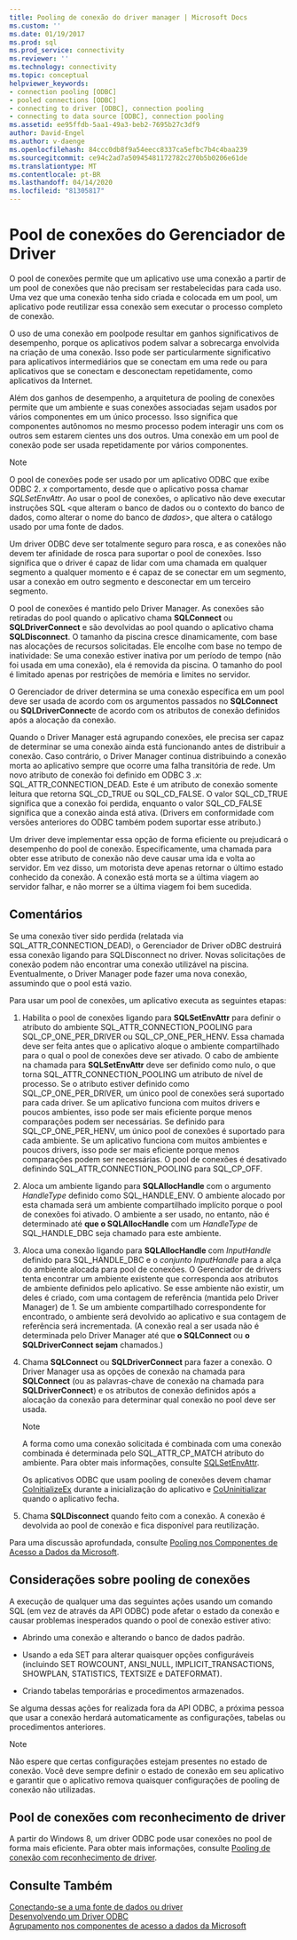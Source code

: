 ```yaml
---
title: Pooling de conexão do driver manager | Microsoft Docs
ms.custom: ''
ms.date: 01/19/2017
ms.prod: sql
ms.prod_service: connectivity
ms.reviewer: ''
ms.technology: connectivity
ms.topic: conceptual
helpviewer_keywords:
- connection pooling [ODBC]
- pooled connections [ODBC]
- connecting to driver [ODBC], connection pooling
- connecting to data source [ODBC], connection pooling
ms.assetid: ee95ffdb-5aa1-49a3-beb2-7695b27c3df9
author: David-Engel
ms.author: v-daenge
ms.openlocfilehash: 84ccc0db8f9a54eecc8337ca5efbc7b4c4baa239
ms.sourcegitcommit: ce94c2ad7a50945481172782c270b5b0206e61de
ms.translationtype: MT
ms.contentlocale: pt-BR
ms.lasthandoff: 04/14/2020
ms.locfileid: "81305817"
---
```

# <a name="driver-manager-connection-pooling"></a>Pool de conexões do Gerenciador de Driver
O pool de conexões permite que um aplicativo use uma conexão a partir de um pool de conexões que não precisam ser restabelecidas para cada uso. Uma vez que uma conexão tenha sido criada e colocada em um pool, um aplicativo pode reutilizar essa conexão sem executar o processo completo de conexão.  
  
 O uso de uma conexão em poolpode resultar em ganhos significativos de desempenho, porque os aplicativos podem salvar a sobrecarga envolvida na criação de uma conexão. Isso pode ser particularmente significativo para aplicativos intermediários que se conectam em uma rede ou para aplicativos que se conectam e desconectam repetidamente, como aplicativos da Internet.  
  
 Além dos ganhos de desempenho, a arquitetura de pooling de conexões permite que um ambiente e suas conexões associadas sejam usados por vários componentes em um único processo. Isso significa que componentes autônomos no mesmo processo podem interagir uns com os outros sem estarem cientes uns dos outros. Uma conexão em um pool de conexão pode ser usada repetidamente por vários componentes.  
  
> [!NOTE]
>  O pool de conexões pode ser usado por um aplicativo ODBC que exibe ODBC 2. *x* comportamento, desde que o aplicativo possa chamar *SQLSetEnvAttr*. Ao usar o pool de conexões, o aplicativo não deve executar instruções SQL \<que alteram o banco de dados ou o contexto do banco de dados, como alterar o nome do banco de *dados*>, que altera o catálogo usado por uma fonte de dados.  


 Um driver ODBC deve ser totalmente seguro para rosca, e as conexões não devem ter afinidade de rosca para suportar o pool de conexões. Isso significa que o driver é capaz de lidar com uma chamada em qualquer segmento a qualquer momento e é capaz de se conectar em um segmento, usar a conexão em outro segmento e desconectar em um terceiro segmento.  
  
 O pool de conexões é mantido pelo Driver Manager. As conexões são retiradas do pool quando o aplicativo chama **SQLConnect** ou **SQLDriverConnect** e são devolvidas ao pool quando o aplicativo chama **SQLDisconnect**. O tamanho da piscina cresce dinamicamente, com base nas alocações de recursos solicitadas. Ele encolhe com base no tempo de inatividade: Se uma conexão estiver inativa por um período de tempo (não foi usada em uma conexão), ela é removida da piscina. O tamanho do pool é limitado apenas por restrições de memória e limites no servidor.  
  
 O Gerenciador de driver determina se uma conexão específica em um pool deve ser usada de acordo com os argumentos passados no **SQLConnect** ou **SQLDriverConnect**e de acordo com os atributos de conexão definidos após a alocação da conexão.  
  
 Quando o Driver Manager está agrupando conexões, ele precisa ser capaz de determinar se uma conexão ainda está funcionando antes de distribuir a conexão. Caso contrário, o Driver Manager continua distribuindo a conexão morta ao aplicativo sempre que ocorre uma falha transitória de rede. Um novo atributo de conexão foi definido em ODBC 3 *.x*: SQL_ATTR_CONNECTION_DEAD. Este é um atributo de conexão somente leitura que retorna SQL_CD_TRUE ou SQL_CD_FALSE. O valor SQL_CD_TRUE significa que a conexão foi perdida, enquanto o valor SQL_CD_FALSE significa que a conexão ainda está ativa. (Drivers em conformidade com versões anteriores do ODBC também podem suportar esse atributo.)  
  
 Um driver deve implementar essa opção de forma eficiente ou prejudicará o desempenho do pool de conexão. Especificamente, uma chamada para obter esse atributo de conexão não deve causar uma ida e volta ao servidor. Em vez disso, um motorista deve apenas retornar o último estado conhecido da conexão. A conexão está morta se a última viagem ao servidor falhar, e não morrer se a última viagem foi bem sucedida.  
  
## <a name="remarks"></a>Comentários  
 Se uma conexão tiver sido perdida (relatada via SQL_ATTR_CONNECTION_DEAD), o Gerenciador de Driver oDBC destruirá essa conexão ligando para SQLDisconnect no driver. Novas solicitações de conexão podem não encontrar uma conexão utilizável na piscina. Eventualmente, o Driver Manager pode fazer uma nova conexão, assumindo que o pool está vazio.  
  
 Para usar um pool de conexões, um aplicativo executa as seguintes etapas:  
  
1.  Habilita o pool de conexões ligando para **SQLSetEnvAttr** para definir o atributo do ambiente SQL_ATTR_CONNECTION_POOLING para SQL_CP_ONE_PER_DRIVER ou SQL_CP_ONE_PER_HENV. Essa chamada deve ser feita antes que o aplicativo aloque o ambiente compartilhado para o qual o pool de conexões deve ser ativado. O cabo de ambiente na chamada para **SQLSetEnvAttr** deve ser definido como nulo, o que torna SQL_ATTR_CONNECTION_POOLING um atributo de nível de processo. Se o atributo estiver definido como SQL_CP_ONE_PER_DRIVER, um único pool de conexões será suportado para cada driver. Se um aplicativo funciona com muitos drivers e poucos ambientes, isso pode ser mais eficiente porque menos comparações podem ser necessárias. Se definido para SQL_CP_ONE_PER_HENV, um único pool de conexões é suportado para cada ambiente. Se um aplicativo funciona com muitos ambientes e poucos drivers, isso pode ser mais eficiente porque menos comparações podem ser necessárias. O pool de conexões é desativado definindo SQL_ATTR_CONNECTION_POOLING para SQL_CP_OFF.  
  
2.  Aloca um ambiente ligando para **SQLAllocHandle** com o argumento *HandleType* definido como SQL_HANDLE_ENV. O ambiente alocado por esta chamada será um ambiente compartilhado implícito porque o pool de conexões foi ativado. O ambiente a ser usado, no entanto, não é determinado até **que o SQLAllocHandle** com um *HandleType* de SQL_HANDLE_DBC seja chamado para este ambiente.  
  
3.  Aloca uma conexão ligando para **SQLAllocHandle** com *InputHandle* definido para SQL_HANDLE_DBC e o *conjunto InputHandle* para a alça do ambiente alocada para pool de conexões. O Gerenciador de drivers tenta encontrar um ambiente existente que corresponda aos atributos de ambiente definidos pelo aplicativo. Se esse ambiente não existir, um deles é criado, com uma contagem de referência (mantida pelo Driver Manager) de 1. Se um ambiente compartilhado correspondente for encontrado, o ambiente será devolvido ao aplicativo e sua contagem de referência será incrementada. (A conexão real a ser usada não é determinada pelo Driver Manager até que **o SQLConnect** ou **o SQLDriverConnect sejam** chamados.)  
  
4.  Chama **SQLConnect** ou **SQLDriverConnect** para fazer a conexão. O Driver Manager usa as opções de conexão na chamada para **SQLConnect** (ou as palavras-chave de conexão na chamada para **SQLDriverConnect**) e os atributos de conexão definidos após a alocação da conexão para determinar qual conexão no pool deve ser usada.  
  
    > [!NOTE]  
    >  A forma como uma conexão solicitada é combinada com uma conexão combinada é determinada pelo SQL_ATTR_CP_MATCH atributo do ambiente. Para obter mais informações, consulte [SQLSetEnvAttr](../../../odbc/reference/syntax/sqlsetenvattr-function.md).  
  
     Os aplicativos ODBC que usam pooling de conexões devem chamar [CoInitializeEx](https://go.microsoft.com/fwlink/?LinkID=116307) durante a inicialização do aplicativo e [CoUninitializar](https://go.microsoft.com/fwlink/?LinkId=116310) quando o aplicativo fecha.  
  
5.  Chama **SQLDisconnect** quando feito com a conexão. A conexão é devolvida ao pool de conexão e fica disponível para reutilização.  
  
 Para uma discussão aprofundada, consulte [Pooling nos Componentes de Acesso a Dados da Microsoft](https://go.microsoft.com/fwlink/?LinkId=120776).  
  
## <a name="connection-pooling-considerations"></a>Considerações sobre pooling de conexões  
 A execução de qualquer uma das seguintes ações usando um comando SQL (em vez de através da API ODBC) pode afetar o estado da conexão e causar problemas inesperados quando o pool de conexão estiver ativo:  
  
-   Abrindo uma conexão e alterando o banco de dados padrão.  
  
-   Usando a eda SET para alterar quaisquer opções configuráveis (incluindo SET ROWCOUNT, ANSI_NULL, IMPLICIT_TRANSACTIONS, SHOWPLAN, STATISTICS, TEXTSIZE e DATEFORMAT).  
  
-   Criando tabelas temporárias e procedimentos armazenados.  
  
 Se alguma dessas ações for realizada fora da API ODBC, a próxima pessoa que usar a conexão herdará automaticamente as configurações, tabelas ou procedimentos anteriores.  
  
> [!NOTE]  
>  Não espere que certas configurações estejam presentes no estado de conexão. Você deve sempre definir o estado de conexão em seu aplicativo e garantir que o aplicativo remova quaisquer configurações de pooling de conexão não utilizadas.  
  
## <a name="driver-aware-connection-pooling"></a>Pool de conexões com reconhecimento de driver  
 A partir do Windows 8, um driver ODBC pode usar conexões no pool de forma mais eficiente. Para obter mais informações, consulte [Pooling de conexão com reconhecimento de driver](../../../odbc/reference/develop-app/driver-aware-connection-pooling.md).  
  
## <a name="see-also"></a>Consulte Também  
 [Conectando-se a uma fonte de dados ou driver](../../../odbc/reference/develop-app/connecting-to-a-data-source-or-driver.md)   
 [Desenvolvendo um Driver ODBC](../../../odbc/reference/develop-driver/developing-an-odbc-driver.md)   
 [Agrupamento nos componentes de acesso a dados da Microsoft](https://go.microsoft.com/fwlink/?LinkId=120776)

